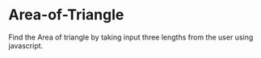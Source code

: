# Area-of-Triangle
Find the Area of triangle by taking input three lengths from the user using javascript.
